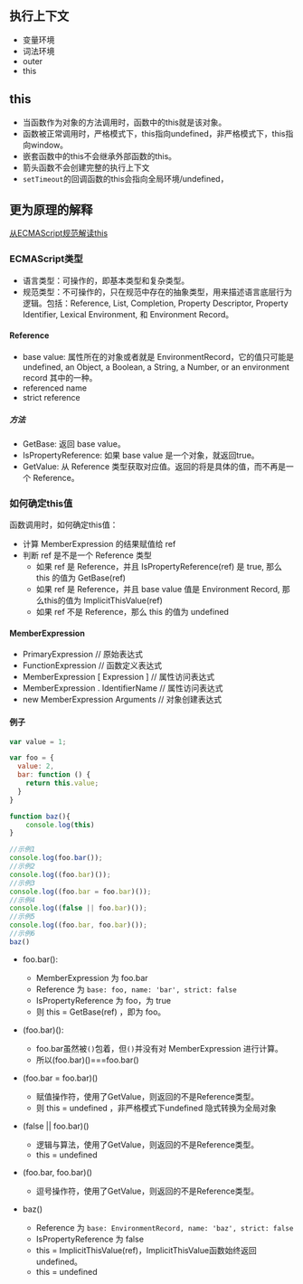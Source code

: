 ## 执行上下文
- 变量环境
- 词法环境
- outer
- this

## this
- 当函数作为对象的方法调用时，函数中的this就是该对象。
- 函数被正常调用时，严格模式下，this指向undefined，非严格模式下，this指向window。
- 嵌套函数中的this不会继承外部函数的this。
- 箭头函数不会创建完整的执行上下文
- `setTimeout`的回调函数的this会指向全局环境/undefined，

## 更为原理的解释
[从ECMAScript规范解读this](https://github.com/mqyqingfeng/Blog/issues/7)

### ECMAScript类型
- 语言类型：可操作的，即基本类型和复杂类型。
- 规范类型：不可操作的，只在规范中存在的抽象类型，用来描述语言底层行为逻辑。包括：Reference, List, Completion, Property Descriptor, Property Identifier, Lexical Environment, 和 Environment Record。

#### Reference
- base value: 属性所在的对象或者就是 EnvironmentRecord，它的值只可能是 undefined, an Object, a Boolean, a String, a Number, or an environment record 其中的一种。
- referenced name
- strict reference

##### 方法
- GetBase: 返回 base value。
- IsPropertyReference: 如果 base value 是一个对象，就返回true。
- GetValue: 从 Reference 类型获取对应值。返回的将是具体的值，而不再是一个 Reference。

### 如何确定this值
函数调用时，如何确定this值：
- 计算 MemberExpression 的结果赋值给 ref
- 判断 ref 是不是一个 Reference 类型
    - 如果 ref 是 Reference，并且 IsPropertyReference(ref) 是 true, 那么 this 的值为 GetBase(ref)
    - 如果 ref 是 Reference，并且 base value 值是 Environment Record, 那么this的值为 ImplicitThisValue(ref)
    - 如果 ref 不是 Reference，那么 this 的值为 undefined

#### MemberExpression
- PrimaryExpression // 原始表达式
- FunctionExpression // 函数定义表达式
- MemberExpression [ Expression ] // 属性访问表达式
- MemberExpression . IdentifierName // 属性访问表达式
- new MemberExpression Arguments // 对象创建表达式

#### 例子
```js
var value = 1;

var foo = {
  value: 2,
  bar: function () {
    return this.value;
  }
}

function baz(){
    console.log(this)
}

//示例1
console.log(foo.bar());
//示例2
console.log((foo.bar)());
//示例3
console.log((foo.bar = foo.bar)());
//示例4
console.log((false || foo.bar)());
//示例5
console.log((foo.bar, foo.bar)());
//示例6
baz()
```

- foo.bar(): 
    - MemberExpression 为 foo.bar
    - Reference 为 `base: foo, name: 'bar', strict: false`
    - IsPropertyReference 为 foo，为 true
    - 则 this = GetBase(ref) ，即为 foo。

- (foo.bar)():
    - foo.bar虽然被`()`包着，但`()`并没有对 MemberExpression 进行计算。
    - 所以(foo.bar)()===foo.bar()
    
- (foo.bar = foo.bar)()
    - 赋值操作符，使用了GetValue，则返回的不是Reference类型。
    - 则 this = undefined ，非严格模式下undefined 隐式转换为全局对象

- (false || foo.bar)()
    - 逻辑与算法，使用了GetValue，则返回的不是Reference类型。
    - this = undefined

- (foo.bar, foo.bar)()
    - 逗号操作符，使用了GetValue，则返回的不是Reference类型。

- baz()
    - Reference 为 `base: EnvironmentRecord, name: 'baz', strict: false`
    - IsPropertyReference 为 false
    - this = ImplicitThisValue(ref)，ImplicitThisValue函数始终返回 undefined。
    - this = undefined




